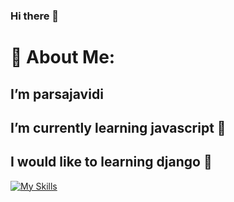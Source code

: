### Hi there 👋

# 💫 About Me:
<h2>I’m parsajavidi</h2>
<h2>I’m currently learning javascript 💙</h2>
<h2>I would like to learning django 🐍</h2>

 [![My Skills](https://skillicons.dev/icons?i=python,html,css,js,django,java)](https://skillicons.dev)
